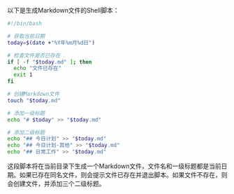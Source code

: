 以下是生成Markdown文件的Shell脚本：

```bash
#!/bin/bash

# 获取当前日期
today=$(date +"%Y年%m月%d日")

# 检查文件是否已存在
if [ -f "$today.md" ]; then
  echo "文件已存在"
  exit 1
fi

# 创建Markdown文件
touch "$today.md"

# 添加一级标题
echo "# $today" >> "$today.md"

# 添加二级标题
echo "## 今日计划" >> "$today.md"
echo "## 今日计划-其他" >> "$today.md"
echo "## 日常工作" >> "$today.md"
```

这段脚本将在当前目录下生成一个Markdown文件，文件名和一级标题都是当前日期。如果已存在同名文件，则会提示文件已存在并退出脚本。如果文件不存在，则会创建文件，并添加三个二级标题。